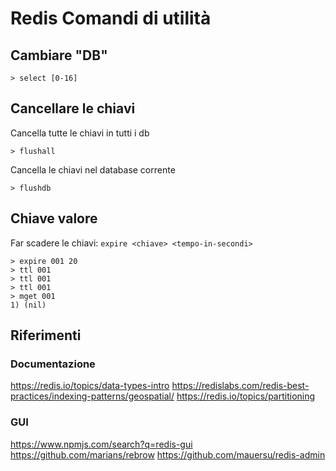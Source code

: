 Redis Comandi di utilità
========================

Cambiare "DB"
-------------

	> select [0-16]

Cancellare le chiavi
--------------------

Cancella tutte le chiavi in tutti i db

	> flushall

Cancella le chiavi nel database corrente

	> flushdb

Chiave valore
-------------
	
Far scadere le chiavi: `expire <chiave> <tempo-in-secondi>`
	
	> expire 001 20
	> ttl 001
	> ttl 001
	> ttl 001
	> mget 001
	1) (nil)
		
Riferimenti
-----------

### Documentazione
https://redis.io/topics/data-types-intro
https://redislabs.com/redis-best-practices/indexing-patterns/geospatial/
https://redis.io/topics/partitioning
	
### GUI
https://www.npmjs.com/search?q=redis-gui
https://github.com/marians/rebrow
https://github.com/mauersu/redis-admin